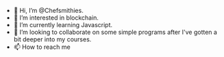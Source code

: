 - 👋 Hi, I’m @Chefsmithies.
- 👀 I’m interested in blockchain.
- 🌱 I’m currently learning Javascript.
- 💞️ I’m looking to collaborate on some simple programs after I've gotten a bit deeper into my courses.
- 📫 How to reach me

<!---
Chefsmithies/Chefsmithies is a ✨ special ✨ repository because its `README.md` (this file) appears on your GitHub profile.
You can click the Preview link to take a look at your changes.
--->
